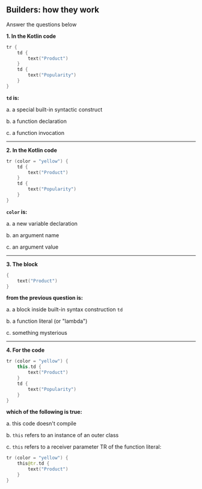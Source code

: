 ## Builders: how they work

Answer the questions below

**1. In the Kotlin code**

```kotlin
tr {
    td {
        text("Product")
    }
    td {
        text("Popularity")
    }
}
```

**`td` is:**

a. a special built-in syntactic construct

b. a function declaration

c. a function invocation

***

**2. In the Kotlin code**

```kotlin
tr (color = "yellow") {
    td {
        text("Product")
    }
    td {
        text("Popularity")
    }
}
```

**`color` is:**

a. a new variable declaration

b. an argument name

c. an argument value

***

**3. The block**

```kotlin
{
    text("Product")
}
```

**from the previous question is:**

a. a block inside built-in syntax construction `td`

b. a function literal (or "lambda")

c. something mysterious

***

**4. For the code**

```kotlin
tr (color = "yellow") {
    this.td {
        text("Product")
    }
    td {
        text("Popularity")
    }
}
```

**which of the following is true:**

a. this code doesn't compile

b. `this` refers to an instance of an outer class

c. `this` refers to a receiver parameter TR of the function literal:

```kotlin
tr (color = "yellow") {
    this@tr.td {
        text("Product")
    }
}
```
